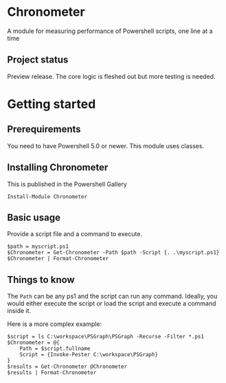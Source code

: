 # Chronometer
A module for measuring performance of Powershell scripts, one line at a time

## Project status
Preview release. The core logic is fleshed out but more testing is needed.

# Getting started
## Prerequirements
You need to have Powershell 5.0 or newer. This module uses classes.

## Installing Chronometer
This is published in the Powershell Gallery

    Install-Module Chronometer

## Basic usage
Provide a script file and a command to execute.

    $path = myscript.ps1
    $Chronometer = Get-Chronometer -Path $path -Script {. .\myscript.ps1}
    $Chronometer | Format-Chronometer
    

## Things to know
The `Path` can be any ps1 and the script can run any command. Ideally, you would either execute the script or load the script and execute a command inside it. 

Here is a more complex example:

    $script = ls C:\workspace\PSGraph\PSGraph -Recurse -Filter *.ps1
    $Chronometer = @{
        Path = $script.fullname
        Script = {Invoke-Pester C:\workspace\PSGraph}
    }
    $results = Get-Chronometer @Chronometer 
    $results | Format-Chronometer

